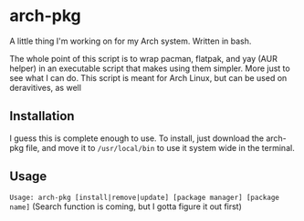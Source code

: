 # arch-pkg
A little thing I'm working on for my Arch system. Written in bash.

The whole point of this script is to wrap pacman, flatpak, and yay (AUR helper) in an executable script that makes using them simpler. More just to see what I can do. This script is meant for Arch Linux, but can be used on deravitives, as well

## Installation
I guess this is complete enough to use. To install, just download the arch-pkg file, and move it to `/usr/local/bin` to use it system wide in the terminal.

## Usage
```Usage: arch-pkg [install|remove|update] [package manager] [package name]``` (Search function is coming, but I gotta figure it out first)
